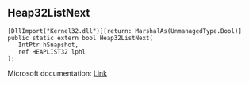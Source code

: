 ## Heap32ListNext

```
[DllImport("Kernel32.dll")][return: MarshalAs(UnmanagedType.Bool)]
public static extern bool Heap32ListNext(
   IntPtr hSnapshot,
   ref HEAPLIST32 lphl
);
```

Microsoft documentation: [Link](https://docs.microsoft.com/en-us/windows/win32/api/tlhelp32/nf-tlhelp32-heap32listnext)
